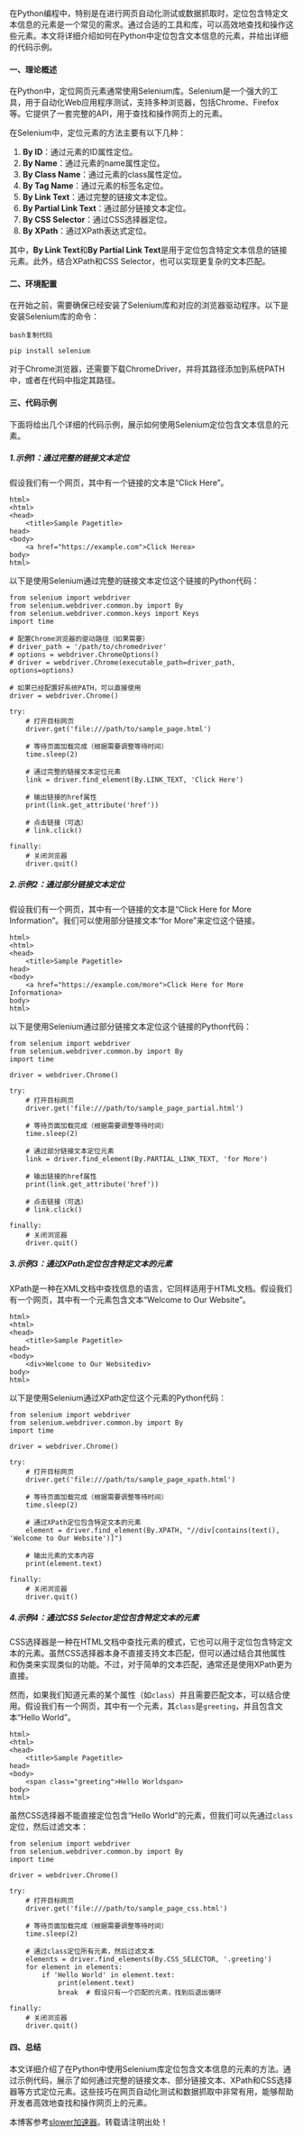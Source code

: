 
在Python编程中，特别是在进行网页自动化测试或数据抓取时，定位包含特定文本信息的元素是一个常见的需求。通过合适的工具和库，可以高效地查找和操作这些元素。本文将详细介绍如何在Python中定位包含文本信息的元素，并给出详细的代码示例。


#### 一、理论概述


在Python中，定位网页元素通常使用Selenium库。Selenium是一个强大的工具，用于自动化Web应用程序测试，支持多种浏览器，包括Chrome、Firefox等。它提供了一套完整的API，用于查找和操作网页上的元素。


在Selenium中，定位元素的方法主要有以下几种：


1. **By ID**：通过元素的ID属性定位。
2. **By Name**：通过元素的name属性定位。
3. **By Class Name**：通过元素的class属性定位。
4. **By Tag Name**：通过元素的标签名定位。
5. **By Link Text**：通过完整的链接文本定位。
6. **By Partial Link Text**：通过部分链接文本定位。
7. **By CSS Selector**：通过CSS选择器定位。
8. **By XPath**：通过XPath表达式定位。


其中，**By Link Text**和**By Partial Link Text**是用于定位包含特定文本信息的链接元素。此外，结合XPath和CSS Selector，也可以实现更复杂的文本匹配。


#### 二、环境配置


在开始之前，需要确保已经安装了Selenium库和对应的浏览器驱动程序。以下是安装Selenium库的命令：



```
bash复制代码

pip install selenium

```

对于Chrome浏览器，还需要下载ChromeDriver，并将其路径添加到系统PATH中，或者在代码中指定其路径。


#### 三、代码示例


下面将给出几个详细的代码示例，展示如何使用Selenium定位包含文本信息的元素。


##### 1\.示例1：通过完整的链接文本定位


假设我们有一个网页，其中有一个链接的文本是“Click Here”。



```
html>
<html>
<head>
    <title>Sample Pagetitle>
head>
<body>
    <a href="https://example.com">Click Herea>
body>
html>

```

以下是使用Selenium通过完整的链接文本定位这个链接的Python代码：



```
from selenium import webdriver
from selenium.webdriver.common.by import By
from selenium.webdriver.common.keys import Keys
import time
 
# 配置Chrome浏览器的驱动路径（如果需要）
# driver_path = '/path/to/chromedriver'
# options = webdriver.ChromeOptions()
# driver = webdriver.Chrome(executable_path=driver_path, options=options)
 
# 如果已经配置好系统PATH，可以直接使用
driver = webdriver.Chrome()
 
try:
    # 打开目标网页
    driver.get('file:///path/to/sample_page.html')
    
    # 等待页面加载完成（根据需要调整等待时间）
    time.sleep(2)
    
    # 通过完整的链接文本定位元素
    link = driver.find_element(By.LINK_TEXT, 'Click Here')
    
    # 输出链接的href属性
    print(link.get_attribute('href'))
    
    # 点击链接（可选）
    # link.click()
    
finally:
    # 关闭浏览器
    driver.quit()

```

##### 2\.示例2：通过部分链接文本定位


假设我们有一个网页，其中有一个链接的文本是“Click Here for More Information”。我们可以使用部分链接文本“for More”来定位这个链接。



```
html>
<html>
<head>
    <title>Sample Pagetitle>
head>
<body>
    <a href="https://example.com/more">Click Here for More Informationa>
body>
html>

```

以下是使用Selenium通过部分链接文本定位这个链接的Python代码：



```
from selenium import webdriver
from selenium.webdriver.common.by import By
import time
 
driver = webdriver.Chrome()
 
try:
    # 打开目标网页
    driver.get('file:///path/to/sample_page_partial.html')
    
    # 等待页面加载完成（根据需要调整等待时间）
    time.sleep(2)
    
    # 通过部分链接文本定位元素
    link = driver.find_element(By.PARTIAL_LINK_TEXT, 'for More')
    
    # 输出链接的href属性
    print(link.get_attribute('href'))
    
    # 点击链接（可选）
    # link.click()
    
finally:
    # 关闭浏览器
    driver.quit()

```

##### 3\.示例3：通过XPath定位包含特定文本的元素


XPath是一种在XML文档中查找信息的语言，它同样适用于HTML文档。假设我们有一个网页，其中有一个元素包含文本“Welcome to Our Website”。



```
html>
<html>
<head>
    <title>Sample Pagetitle>
head>
<body>
    <div>Welcome to Our Websitediv>
body>
html>

```

以下是使用Selenium通过XPath定位这个元素的Python代码：



```
from selenium import webdriver
from selenium.webdriver.common.by import By
import time
 
driver = webdriver.Chrome()
 
try:
    # 打开目标网页
    driver.get('file:///path/to/sample_page_xpath.html')
    
    # 等待页面加载完成（根据需要调整等待时间）
    time.sleep(2)
    
    # 通过XPath定位包含特定文本的元素
    element = driver.find_element(By.XPATH, "//div[contains(text(), 'Welcome to Our Website')]")
    
    # 输出元素的文本内容
    print(element.text)
    
finally:
    # 关闭浏览器
    driver.quit()

```

##### 4\.示例4：通过CSS Selector定位包含特定文本的元素


CSS选择器是一种在HTML文档中查找元素的模式，它也可以用于定位包含特定文本的元素。虽然CSS选择器本身不直接支持文本匹配，但可以通过结合其他属性和伪类来实现类似的功能。不过，对于简单的文本匹配，通常还是使用XPath更为直接。


然而，如果我们知道元素的某个属性（如`class`）并且需要匹配文本，可以结合使用。假设我们有一个网页，其中有一个元素，其`class`是`greeting`，并且包含文本“Hello World”。



```
html>
<html>
<head>
    <title>Sample Pagetitle>
head>
<body>
    <span class="greeting">Hello Worldspan>
body>
html>

```

虽然CSS选择器不能直接定位包含“Hello World”的元素，但我们可以先通过`class`定位，然后过滤文本：



```
from selenium import webdriver
from selenium.webdriver.common.by import By
import time
 
driver = webdriver.Chrome()
 
try:
    # 打开目标网页
    driver.get('file:///path/to/sample_page_css.html')
    
    # 等待页面加载完成（根据需要调整等待时间）
    time.sleep(2)
    
    # 通过class定位所有元素，然后过滤文本
    elements = driver.find_elements(By.CSS_SELECTOR, '.greeting')
    for element in elements:
        if 'Hello World' in element.text:
            print(element.text)
            break  # 假设只有一个匹配的元素，找到后退出循环
    
finally:
    # 关闭浏览器
    driver.quit()

```

#### 四、总结


本文详细介绍了在Python中使用Selenium库定位包含文本信息的元素的方法。通过示例代码，展示了如何通过完整的链接文本、部分链接文本、XPath和CSS选择器等方式定位元素。这些技巧在网页自动化测试和数据抓取中非常有用，能够帮助开发者高效地查找和操作网页上的元素。


 本博客参考[slower加速器](https://jisuanqi.org)。转载请注明出处！
